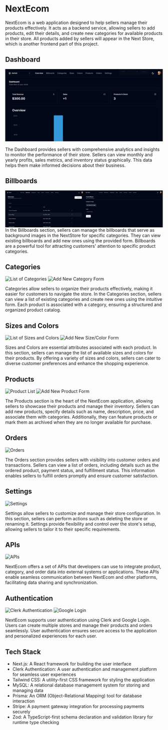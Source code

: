 # NextEcom

NextEcom is a web application designed to help sellers manage their products effectively. It acts as a backend service, allowing sellers to add products, edit their details, and create new categories for available products in their store. All products added by sellers will appear in the Next Store, which is another frontend part of this project.

## Dashboard
![Dashboard](/images/image.png)

The Dashboard provides sellers with comprehensive analytics and insights to monitor the performance of their store. Sellers can view monthly and yearly profits, sales metrics, and inventory status graphically. This data helps them make informed decisions about their business.

## Billboards

<div style="display:flex;">
    <img src="/images/image%20copy.png" alt="List of Billboards" style="width:50%;">
    <img src="/images/image%20copy%202.png" alt="Add New Billboard Form" style="width:50%;">
</div>
In the Billboards section, sellers can manage the billboards that serve as background images in the NextStore for specific categories. They can view existing billboards and add new ones using the provided form. Billboards are a powerful tool for attracting customers' attention to specific product categories.

## Categories
![List of Categories](screenshots/categories-list.png) ![Add New Category Form](screenshots/add-category-form.png)

Categories allow sellers to organize their products effectively, making it easier for customers to navigate the store. In the Categories section, sellers can view a list of existing categories and create new ones using the intuitive form. Each product is associated with a category, ensuring a structured and organized product catalog.

## Sizes and Colors
![List of Sizes and Colors](screenshots/sizes-colors-list.png) ![Add New Size/Color Form](screenshots/add-size-color-form.png)

Sizes and Colors are essential attributes associated with each product. In this section, sellers can manage the list of available sizes and colors for their products. By offering a variety of sizes and colors, sellers can cater to diverse customer preferences and enhance the shopping experience.

## Products
![Product List](screenshots/product-list.png) ![Add New Product Form](screenshots/add-product-form.png)

The Products section is the heart of the NextEcom application, allowing sellers to showcase their products and manage their inventory. Sellers can add new products, specify details such as name, description, price, and associate them with categories. Additionally, they can feature products or mark them as archived when they are no longer available for purchase.

## Orders
![Orders](screenshots/orders.png)

The Orders section provides sellers with visibility into customer orders and transactions. Sellers can view a list of orders, including details such as the ordered product, payment status, and fulfillment status. This information enables sellers to fulfill orders promptly and ensure customer satisfaction.

## Settings
![Settings](screenshots/settings.png)

Settings allow sellers to customize and manage their store configuration. In this section, sellers can perform actions such as deleting the store or renaming it. Settings provide flexibility and control over the store's setup, allowing sellers to tailor it to their specific requirements.

## APIs
![APIs](screenshots/apis.png)

NextEcom offers a set of APIs that developers can use to integrate product, category, and order data into external systems or applications. These APIs enable seamless communication between NextEcom and other platforms, facilitating data sharing and synchronization.

## Authentication
![Clerk Authentication](screenshots/clerk-authentication.png) ![Google Login](screenshots/google-login.png)

NextEcom supports user authentication using Clerk and Google Login. Users can create multiple stores and manage their products and orders seamlessly. User authentication ensures secure access to the application and personalized experiences for each user.

## Tech Stack
- Next.js: A React framework for building the user interface
- Clerk Authentication: A user authentication and management platform for seamless user experiences
- Tailwind CSS: A utility-first CSS framework for styling the application
- MySQL: A relational database management system for storing and managing data
- Prisma: An ORM (Object-Relational Mapping) tool for database interaction
- Stripe: A payment gateway integration for processing payments securely
- Zod: A TypeScript-first schema declaration and validation library for runtime type checking
